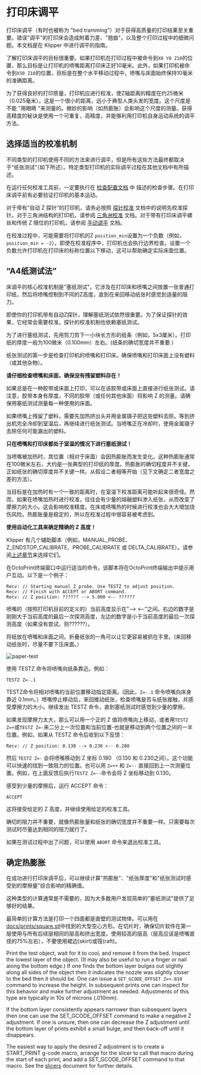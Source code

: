 # 打印床调平

打印床调平（有时也被称为 "bed tramming"）对于获得高质量的打印结果至关重要。错误"调平"的打印床会造成附着力差、"翘曲"，以及整个打印过程中的细微问题。本文档是在 Klipper 中进行调平的指南。

了解打印床调平的目标很重要。如果打印机在打印过程中被命令到`X0 Y0 Z10`的位置，那么目标是让打印机的喷嘴距离打印床正好10毫米。此外，如果打印机被命令到`X50 Z10`的位置，目标是在整个水平移动过程中，喷嘴与床面始终保持10毫米的准确距离。

为了获得良好的打印质量，打印机应进行校准，使Z轴距离的精度在约25微米（0.025毫米）。这是一个很小的距离，远小于典型人类头发的宽度。这个尺度是不能 "用眼睛 "来测量的。微妙的影响（如热膨胀）会影响这个尺度的测量。获得高精度的秘诀是使用一个可重复，高精度，并能够利用打印机自身运动系统的调平方法。

## 选择适当的校准机制

不同类型的打印机使用不同的方法来进行调平，但是所有这些方法最终都取决于“纸张测试“（如下所述）。特定类型打印机的实际调平过程在其他文档中有所描述。

在运行任何校准工具前，一定要执行在 [检查配置文档](Config_checks.md) 中 描述的检查步骤。在打印床调平前有必要验证打印机的基本运动。

对于带有“自动 Z 探针”的打印机，请务必按照 [探针校准](Probe_Calibrate.md) 文档中的说明先校准探针。对于三角洲结构的打印机，请参阅 [三角洲校准](Delta_Calibrate.md) 文档。对于带有打印床调平螺丝和传统 Z 限位的打印机，请参阅 [手动调平](Manual_Level.md) 文档。

在校准过程中，可能需要将打印机的Z `position_min`设置为一个负数（例如，`position_min = -2`）。即使在校准程序中，打印机也会执行边界检查。设置一个负数允许打印机在打印床的标称位置以下移动，这可以帮助确定实际床面位置。

## “A4纸测试法”

床调平的核心校准机制是"塞纸测试"。它涉及在打印床和喷嘴之间放置一张普通打印纸，然后将喷嘴控制到不同的Z高度，直到在来回移动纸张时感觉到适量的阻力。

即使你的打印机带有自动Z探针，理解塞纸测试依然很重要。为了保证探针的效果，它经常会需要校准。探针的校准机制也依赖塞纸测试。

为了进行塞纸测试，先用剪刀剪下一小块长方形的纸条（例如，5x3厘米）。打印纸的厚度一般为100微米（0.100mm）左右。(纸条的确切宽度并不重要.）

纸张测试的第一步是检查打印机的喷嘴和打印床。确保喷嘴和打印床面上没有塑料（或其他杂物）。

**请仔细检查喷嘴和床面，确保没有残留塑料存在！**

如果总是在一种胶带或床面上打印，可以在该胶带或床面上直接进行纸张测试。请注意，胶带本身有厚度，不同的胶带（或任何其他床面）将影响 Z 的测量。请确保用塞纸测试测量每一种使用的床面。

如果喷嘴上残留了塑料，需要先加热挤出头并用金属镊子把这些塑料去除。等到挤出机完全冷却到室温后，再继续进行纸张测试。当喷嘴正在冷却时，使用金属镊子去除任何可能漏出的塑料。

**只在喷嘴和打印床都处于室温的情况下进行塞纸测试！**

当喷嘴被加热时，其位置（相对于床面）会因热膨胀而发生变化。这种热膨胀通常在100微米左右，大约是一张典型的打印纸的厚度。热膨胀的确切程度并不关键，正如纸张的确切厚度并不关键一样。从假设二者相等开始（见下文确定二者宽度之差的方法）。

当目标是在加热时有一个一致的距离时，在室温下校准距离可能听起来很奇怪。然而，如果在喷嘴加热时进行校准，往往会有少量的熔融塑料渗入纸张，从而改变了摩擦力的大小。这会影响校准精度。在床或喷嘴热的时候进行校准也会大大增加烧伤风险。热膨胀量是稳定的，所以在校准过程中很容易被考虑到。

**使用自动化工具来确定精确的 Z 高度！**

Klipper 有几个辅助脚本（例如，MANUAL_PROBE、Z_ENDSTOP_CALIBRATE、PROBE_CALIBRATE 或 DELTA_CALIBRATE）。请参阅[上述章节](#choose-the-appropriate-calibration-mechanism)来选择它们。

在OctoPrint终端窗口中运行适当的命令。该脚本将在OctoPrint终端输出中提示用户互动。以下是一个例子：

```
Recv: // Starting manual Z probe. Use TESTZ to adjust position.
Recv: // Finish with ACCEPT or ABORT command.
Recv: // Z position: ?????? --> 5.000 <-- ??????
```

喷嘴的（按照打印机目前的定义的）当前高度显示在"--> <--"之间。右边的数字是刚刚大于当前高度的最后一次探测高度，左边的数字是小于当前高度的最后一次探测高度（如果没有尝试，则??????）。

将纸放在喷嘴和床面之间。折叠纸张的一角可以让它更容易被抓在手里。(来回移动纸张时，尽量不要下压床面。）

![paper-test](img/paper-test.jpg)

使用 TESTZ 命令将喷嘴向纸条靠近。例如：

```
TESTZ Z=-.1
```

TESTZ命令将相对喷嘴的当前位置移动指定距离。(因此，`Z=-.1` 命令喷嘴向床身靠近 0.1mm。）喷嘴停止移动后，来回推动纸张，检查喷嘴是否与纸张接触，并感受摩擦力的大小。继续发出 TESTZ 命令，直到塞纸测试时感觉到少量的摩擦。

如果发现摩擦力太大，那么可以用一个正的 Z 值将喷嘴向上移动，或者用`TESTZ Z=+`或`TESTZ Z=-`来二分上一次位置和当前位置-也就是移动到两个位置之间的一半位置。例如，如果从 TESTZ 命令后收到以下反馈：

```
Recv: // Z position: 0.130 --> 0.230 <-- 0.280
```

然后 `TESTZ Z=-` 会将喷嘴移动到 Z 坐标 0.180 （0.130 和 0.230之间）。这个功能可以快速的找到一致阻力的位置。也可以用 `Z=++` 和 `Z=--` 直接回到上一次测量位置。例如，在上面反馈后执行`TESTZ Z=--`命令会将 Z 坐标移动到 0.130。

感受到少量的摩擦后，运行 ACCEPT 命令：

```
ACCEPT
```

这将接受给定的 Z 高度，并继续使用给定的校准工具。

确切的阻力并不重要，就像热膨胀量和纸张的确切宽度并不重要一样。只需要每次测试时尽量达到相同的阻力就行了。

如果在测试过程中出了问题，可以使用 `ABORT` 命令来退出校准工具。

## 确定热膨胀

在成功进行打印床调平后，可以继续计算"热膨胀"、"纸张厚度"和"纸张测试时感受到的摩擦量"综合影响的精确值。

这种类型的计算通常是不需要的，因为大多数用户发现简单的"塞纸测试"提供了足够好的结果。

最简单的计算方法是打印一个四面都是直壁的测试物体。可以用在[docs/prints/square.stl](prints/square.stl)中找到的大型空心方形。在切片时，确保切片软件在第一层使用与所有后续层相同的层高和挤出宽度。使用较高的层高（层高应该是喷嘴直径的75%左右），不要使用裙边(skirt)或筏(raft)。

Print the test object, wait for it to cool, and remove it from the bed. Inspect the lowest layer of the object. (It may also be useful to run a finger or nail along the bottom edge.) If one finds the bottom layer bulges out slightly along all sides of the object then it indicates the nozzle was slightly closer to the bed then it should be. One can issue a `SET_GCODE_OFFSET Z=+.010` command to increase the height. In subsequent prints one can inspect for this behavior and make further adjustment as needed. Adjustments of this type are typically in 10s of microns (.010mm).

If the bottom layer consistently appears narrower than subsequent layers then one can use the SET_GCODE_OFFSET command to make a negative Z adjustment. If one is unsure, then one can decrease the Z adjustment until the bottom layer of prints exhibit a small bulge, and then back-off until it disappears.

The easiest way to apply the desired Z adjustment is to create a START_PRINT g-code macro, arrange for the slicer to call that macro during the start of each print, and add a SET_GCODE_OFFSET command to that macro. See the [slicers](Slicers.md) document for further details.
